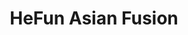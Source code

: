 ---
layout: place
title: "HeFun Asian Fusion"
permalink: /florida/palm-harbor/hefun-asian-fusion.html
stateAbbr: FL
stateName: Florida
cityName: Palm Harbor
place_id: ChIJ3dHw1EPtwogRGtKthTSDcQM
photos:
  - name: >-
      places/ChIJ3dHw1EPtwogRGtKthTSDcQM/photos/AUy1YQ2ielsvnJehw5yhGRKVTFTxUt8CcdjRIfMUpDrkGBQkvk69UP1p3oVaENwCqpdnDpgsSjNj26O37fe_OZCBbKXrlaKJcIqvKbmX8W_t8NruwW4eqQr0EZr--6-WVEIH2iD3O6bkU9UhEdNzLrNLVZha6ruUgbdau7puhYEovgjAugi4HzroLaLKo4pzt1KO7wx42ngfh1h6_jiwUiF2yfd9BbOTY_9KEBIUYkhhMGIhM4iXZ83ycRO73ST0FuzR8mit6L7SbGGfV1W7L4O97-M4yKDlvlhG0jFy2eHF1DuYsLh91lDXbA7IPrZ_7d-S_jasUnDntKXdFjON8bxRY4RLCnS23iSo2L--nyVug-tPX79aKdlES8lxopoTJdNwYcKuiWC5OTQA1IjxzSKxaNDeJSM8HlQtVDI
    widthPx: 4032
    heightPx: 3024
    authorAttributions:
      - displayName: Chenjun Lin
        uri: https://maps.google.com/maps/contrib/102294112028911116647
        photoUri: >-
          https://lh3.googleusercontent.com/a/ACg8ocLSwpCFYn_mbkUpycqT5gBHsZrzEDNKeZGruUrAC7WO4QUvNQ=s100-p-k-no-mo
    flagContentUri: >-
      https://www.google.com/local/imagery/report/?cb_client=maps_api_places.places_api&image_key=!1e10!2sCIHM0ogKEICAgIDnyP2tVA&hl=en-US
    googleMapsUri: >-
      https://www.google.com/maps/place//data=!3m4!1e2!3m2!1sCIHM0ogKEICAgIDnyP2tVA!2e10!4m2!3m1!1s0x88c2ed43d4f0d1dd:0x371833485add21a
  - name: >-
      places/ChIJ3dHw1EPtwogRGtKthTSDcQM/photos/AUy1YQ04ogGHxm9U2r4S7RwFOmQnS00I4elB6Mqv25Jvh8zkP58d7f1a_yvSBZYfY4uD_4apys-zxum042Vba-xs-kuVA1teNBUHa9avxT8LaDYi8wNJz8sBoDqImjr7QyGBcWirX_guwHdsJLUx6CoMLHEPEeUgW6L_FnsbKV4S9I8NmeqbezFhufhEe6UtERQeVyT2NxSk5diLejOECLCqPMp3VTPgdyoSQ6Lw8hKvl4c3FFuGRaFXxswbV2GQ3s_9wwysiVy7k2yU7JV1pt7bCthGaTDzTdQfO9uthBUGJUPpX-KUKUh95mr1FB9jExGTag5w9Q3EGHRIDcPMilp-2E-Vikr5NO2FSGgpiuS3aATwtmsm801BbXvoM3jr4TzOJPP7S8rRTEMKUC9NGn-wdjFUHN5yltepE_BYbDHKK5ejIvs
    widthPx: 3917
    heightPx: 2949
    authorAttributions:
      - displayName: Nina H
        uri: https://maps.google.com/maps/contrib/103899341168669555192
        photoUri: >-
          https://lh3.googleusercontent.com/a/ACg8ocKtlEmyD1s3KFKIcgqbex1nYrfrG2yCyR0mERhds5fd1Daohg=s100-p-k-no-mo
    flagContentUri: >-
      https://www.google.com/local/imagery/report/?cb_client=maps_api_places.places_api&image_key=!1e10!2sCIHM0ogKEICAgIDnyOP6nwE&hl=en-US
    googleMapsUri: >-
      https://www.google.com/maps/place//data=!3m4!1e2!3m2!1sCIHM0ogKEICAgIDnyOP6nwE!2e10!4m2!3m1!1s0x88c2ed43d4f0d1dd:0x371833485add21a
  - name: >-
      places/ChIJ3dHw1EPtwogRGtKthTSDcQM/photos/AUy1YQ1FLFPkEs5LCfp5XBtrDUrIRNyuDaLfF2LsR4sKU23QvoXE7IVgoJzwul2vAN2rK-zxEUZmO__biRHgQfdAxUHaT18j5U9BHp41S7ABOgPMd7KikaJYeDiqNQhT3s-4uv4ZtNX9VlAdmwWNM_DGD5rO6HlmwV2M6zGSlZVsQSYtSZnghPWGchht82zHC6-YMhzGUufWm5usBPBLTO5KC9bLdWhrbzIvGDGTKstuIQ_EGGxlZK44oces7_tm5wTWPwfuapQ2u4l_OyQI7B9zetH30zTI3h5_irLfkdNbFpS0putZQG36iaO-mt5DbuJJJGfdlcnNqgBJXi7DhKqaHBy1EhTWXnX5MAafTVpd9AfrPTVnZqRP8JcYiHjSi9EGxK2eVXr9A2ebOYuqOfKxjPys20f28iSbQPdNn1Yu0rpTWA
    widthPx: 4031
    heightPx: 3023
    authorAttributions:
      - displayName: Chenjun Lin
        uri: https://maps.google.com/maps/contrib/102294112028911116647
        photoUri: >-
          https://lh3.googleusercontent.com/a/ACg8ocLSwpCFYn_mbkUpycqT5gBHsZrzEDNKeZGruUrAC7WO4QUvNQ=s100-p-k-no-mo
    flagContentUri: >-
      https://www.google.com/local/imagery/report/?cb_client=maps_api_places.places_api&image_key=!1e10!2sCIHM0ogKEICAgIDnyL2hNg&hl=en-US
    googleMapsUri: >-
      https://www.google.com/maps/place//data=!3m4!1e2!3m2!1sCIHM0ogKEICAgIDnyL2hNg!2e10!4m2!3m1!1s0x88c2ed43d4f0d1dd:0x371833485add21a
  - name: >-
      places/ChIJ3dHw1EPtwogRGtKthTSDcQM/photos/AUy1YQ3yUchjCUP4BeSd24Lh_6h5y0jECcTWc0vmpVki37sq07rkfmiBnhCI9UtTQpFwHCDJgoKqlEefS-F78J_sZFHKf9XCGdGYByPsqRnaaftb4Mbcwst36Nq3H060FRy2ADId_sAAg1x0NI6R9Xt9owq5puavq8w6XV3BenEy2ahgd8J6PmQLEyAU25YGPcs5paY_0kSiK7Opx5Q0t1_FYeClsVWt8m9TgJZSqq6Xiaz5pqc7bnDKxus8BrzP3uSDYD8DYGGuLHyd4Ba2M1gJNHnBCrZS4DVjyngcJbCk2e-tuJMY2qh6z6QpQlelqaVNS5PkEjJc-Je119UqRY_j_K-eIi82vb8u1KhMXZwpR4GXWsaxHy2JcvFLhoC_ALd3GjkGwBEtvCXT2PzRNghCDsjaRK91W8OtRn6088hH-AnZwg
    widthPx: 3682
    heightPx: 2750
    authorAttributions:
      - displayName: Nina H
        uri: https://maps.google.com/maps/contrib/103899341168669555192
        photoUri: >-
          https://lh3.googleusercontent.com/a/ACg8ocKtlEmyD1s3KFKIcgqbex1nYrfrG2yCyR0mERhds5fd1Daohg=s100-p-k-no-mo
    flagContentUri: >-
      https://www.google.com/local/imagery/report/?cb_client=maps_api_places.places_api&image_key=!1e10!2sCIHM0ogKEICAgIDnyOP6Xw&hl=en-US
    googleMapsUri: >-
      https://www.google.com/maps/place//data=!3m4!1e2!3m2!1sCIHM0ogKEICAgIDnyOP6Xw!2e10!4m2!3m1!1s0x88c2ed43d4f0d1dd:0x371833485add21a
  - name: >-
      places/ChIJ3dHw1EPtwogRGtKthTSDcQM/photos/AUy1YQ2M6-vLF2hpx52CGjRe1deAapk7S3EnZk8L8tfYkzmM696r06TUAzpM-Ho0-vh5HBYX06WV0MDi8AP7WePjRabgpSqxkjpF_59isDO2Ts3EMOy7Su50IRiB7rzzuxQ4bhwcOPil6i3tbOttpD28jUaC4_VNSLdSO6yyivzVenzJ8ELqd46ic3GVUjAze3pQ6UtBQesOM2zScf6UmDKnaZA24GlobXrpJ5aG5nF8j2qZFWTWCFyz6w4_8wyqxkoJOuIj7vbsO7nN1coZVus9pKHoDR-EJ96CkfjF8cNUwIkAAJSeCboaL7mYLfrLAlTVjuas9NnReM8p8-UC2Domt5ENidMErDOcAyqwgNLvSrbPuGYr6Bo5_Udike956Gq3uekZR7DfXxzu1MLI3r-StyV5IqrXdaI6fqtNa7c1BTilsA
    widthPx: 4032
    heightPx: 3024
    authorAttributions:
      - displayName: Scott Carpenter
        uri: https://maps.google.com/maps/contrib/111298748245461251181
        photoUri: >-
          https://lh3.googleusercontent.com/a-/ALV-UjWkgDrPA9BEvsRZDClabDhjQp1IKd1uJNGcU6vAoOafP3i3V3zm6g=s100-p-k-no-mo
    flagContentUri: >-
      https://www.google.com/local/imagery/report/?cb_client=maps_api_places.places_api&image_key=!1e10!2sCIHM0ogKEICAgICfke_iEQ&hl=en-US
    googleMapsUri: >-
      https://www.google.com/maps/place//data=!3m4!1e2!3m2!1sCIHM0ogKEICAgICfke_iEQ!2e10!4m2!3m1!1s0x88c2ed43d4f0d1dd:0x371833485add21a
  - name: >-
      places/ChIJ3dHw1EPtwogRGtKthTSDcQM/photos/AUy1YQ37TYSUDjJCh2oWe2bdiOIhWzZMA1YR9XKUOgPLF2gw9zMEMlsJ2Drh55ehVwrwyzDViXB4RYiJRxnFQdxjPqEliAKg_2ngXAp4_AAmJ7M6rFIHaAreA1N1-puo0IaAYPkujUtj35bOBUmuV5BHU-fGf8D83Iq7i355QB_416QgBKBTk0lBgPeBbA706cMoMehxcEAd90TITubx8TlMgI1WVR0nfKwrTuOtLXnyEsuy8eHFDCpfy7J9LV7WGmVQWQVXiuTdQ_HdOi9pVQhcU7zR0WP_ljL3JLrrtVcXrcs5p_CDCFdEu7QDTqy-tCSuCLrI0Fr8s1cOv-x4dSmD1s6B0ic-4lpqJZ55PdJs1zgLpzpNdKFvN7m22r7LZTQty_2SYHnI9Vlg4_GOMhILYPXEhlkQkayBbsDT2qJUuSBuN9iO
    widthPx: 3024
    heightPx: 4032
    authorAttributions:
      - displayName: Andrea Stearman
        uri: https://maps.google.com/maps/contrib/117586854362667579614
        photoUri: >-
          https://lh3.googleusercontent.com/a/ACg8ocKb0m7u7cUVoSeZzX-KpWUUpvjEWX672jCj9k-lqr2XR8nfww=s100-p-k-no-mo
    flagContentUri: >-
      https://www.google.com/local/imagery/report/?cb_client=maps_api_places.places_api&image_key=!1e10!2sCIHM0ogKEICAgIDXpbm9xQE&hl=en-US
    googleMapsUri: >-
      https://www.google.com/maps/place//data=!3m4!1e2!3m2!1sCIHM0ogKEICAgIDXpbm9xQE!2e10!4m2!3m1!1s0x88c2ed43d4f0d1dd:0x371833485add21a
  - name: >-
      places/ChIJ3dHw1EPtwogRGtKthTSDcQM/photos/AUy1YQ2T27TKilaMFTa7OKWdaEc2dDdSIDqwZL7XAl9hNnO-BCG83WZ-C3hsER0qD4pI--zIaBTHXq9gjOqjStWbK6uu28n0_-SCJeexbHNfcG6bjkEKsNKOcxRqX5BQA7KKUKNPJL_7bEzO4gQtfxxjGYODdlo_MaEPDIJ5BG6Qv0kzAFftvpfHX1hfopPMzmJ1uWeXgOnYxl2RFOCkz_Qbidw92hrQkXZLaAo03qygsOsQTJPPs15-UP2b_s8Vv0ph9hRaZgKV3DS5gf_1NmLGdAFSQHPM7481uuE8NyFBmt1UVTr97glujJvtRO4sxx9G4pREMh8-ScJnKR-6FzJ8Aa7lZ-Ga3L3cnh2yebqT7dZpr5RZWgFgCIQdjUcP4NbwgRo7OBg4u5_WWV4cyQOhDzQ3ht16nywDpEjhJYrUh2K310JV
    widthPx: 1084
    heightPx: 1211
    authorAttributions:
      - displayName: Andrea Stearman
        uri: https://maps.google.com/maps/contrib/117586854362667579614
        photoUri: >-
          https://lh3.googleusercontent.com/a/ACg8ocKb0m7u7cUVoSeZzX-KpWUUpvjEWX672jCj9k-lqr2XR8nfww=s100-p-k-no-mo
    flagContentUri: >-
      https://www.google.com/local/imagery/report/?cb_client=maps_api_places.places_api&image_key=!1e10!2sCIHM0ogKEICAgIDXpbm9pQE&hl=en-US
    googleMapsUri: >-
      https://www.google.com/maps/place//data=!3m4!1e2!3m2!1sCIHM0ogKEICAgIDXpbm9pQE!2e10!4m2!3m1!1s0x88c2ed43d4f0d1dd:0x371833485add21a
  - name: >-
      places/ChIJ3dHw1EPtwogRGtKthTSDcQM/photos/AUy1YQ1A_v1mr_ooJ8uU02NuX8_VGrnp8yhDm2gveoG0tm_CJHSNioNywTJh4iPJbD55cwpk94VsYsQYMYMkSc-u9YgGv7mGXSszKZhAmx6mumduV1gFC0XFKqlhBFRnnHg6Ylup7WCQDKgl-hppalI8KpcV_YR2lI7nuxL2kIW1OHbKMl3MfVWAtpizJx90oGfPuvjChTYEx0e5FZ85APF5xcgGaFadFA53L7SPMraK-zkCrgl2aejc68iXuoErYIuBoy576LIeQ7yjIo3HnjuBZeCOR13N0oUJrd_e2NCKr-lEmPCFkDmbhrsa0um3ogGbSSL8vi14EpNgTokUpaq0mFqLCpRNVpPTraC9jTaAlRIfLtK4DMsw40LPwaGlDju5gRkiJDWgBCfLEAPu3855aMHfti-r813_CELeVqG2b0g6lQ
    widthPx: 3024
    heightPx: 4032
    authorAttributions:
      - displayName: yunting huang
        uri: https://maps.google.com/maps/contrib/108301606339020486617
        photoUri: >-
          https://lh3.googleusercontent.com/a-/ALV-UjVS8d3GkF2qkuBMLRpYTYp7h2BYZ1kp1WbKqzs7nhKtMQFQhYA=s100-p-k-no-mo
    flagContentUri: >-
      https://www.google.com/local/imagery/report/?cb_client=maps_api_places.places_api&image_key=!1e10!2sCIHM0ogKEICAgIC34O7uJw&hl=en-US
    googleMapsUri: >-
      https://www.google.com/maps/place//data=!3m4!1e2!3m2!1sCIHM0ogKEICAgIC34O7uJw!2e10!4m2!3m1!1s0x88c2ed43d4f0d1dd:0x371833485add21a
  - name: >-
      places/ChIJ3dHw1EPtwogRGtKthTSDcQM/photos/AUy1YQ3y0qLj-ICa5RVygB4lMQYRuTa1FhV14Ra8kdy2wRFZATyUUk_D48pBTznOQC0XM5JRnLgCZaX7mq_mIiBoEBTIzky1WwIjvbuilDzj0CUQMxC8qJTZ3d9u6Wcf0dxe3vCBYOIhu4PoWxctD0w_ZyZqUysjtv2WyJ1hy6degrrTfHqMq948mjSoTGjMHHAn7fEmoymIx-RS6C2fBsn_6kQXdg9mjlDdFB-W3_foiFV5WULl18vk0fM6fzHDLJEAqGi6gLriHKhMuMaxqHcJ9IVFQR9ayO55m_Mr3F_sie-BeEpBT4NzLNpc1akr1dxplwdVH-_PjszLHugm5kq2-QuOlqE9Dqc80LdwIqb7KJC4XQX6gzN60ZthSOfOolq-y9EkSZqAF2xOh-cRzyeyhdZGxjxKVOzN_0pKexJbU4Q
    widthPx: 4032
    heightPx: 3024
    authorAttributions:
      - displayName: Chenjun Lin
        uri: https://maps.google.com/maps/contrib/102294112028911116647
        photoUri: >-
          https://lh3.googleusercontent.com/a/ACg8ocLSwpCFYn_mbkUpycqT5gBHsZrzEDNKeZGruUrAC7WO4QUvNQ=s100-p-k-no-mo
    flagContentUri: >-
      https://www.google.com/local/imagery/report/?cb_client=maps_api_places.places_api&image_key=!1e10!2sCIHM0ogKEICAgIDnyP2lWA&hl=en-US
    googleMapsUri: >-
      https://www.google.com/maps/place//data=!3m4!1e2!3m2!1sCIHM0ogKEICAgIDnyP2lWA!2e10!4m2!3m1!1s0x88c2ed43d4f0d1dd:0x371833485add21a
  - name: >-
      places/ChIJ3dHw1EPtwogRGtKthTSDcQM/photos/AUy1YQ0IgNlqs0Jv7_AsrXKSUNLdloWNtneP2T5kZib-t9mTkETeoPq0g0Ji3U66QKz7B5FLjqWLpifKdIXltDJngOi8komJTPu_KANHDm-fCRwP0z1gKC5eS46lGG39QWkJm6-W_cuM835nE20jD_yJmjgEBkHzTc7S9cvi6thi49AmP0Frz4QalXpNdpxiWU2NnpBGc61X--rmR7NZvAFn2a3-InG4WLEWsFtmSTejouS_IEa9lwTYvQuzKWBooHu4wRuPdsONN9xU9GxiIHXMIwwEvZ7kPebstVZqlxuS1WUwXGFvL23f7mEfOgVJd9qPr4MPqlAMNrpvrlNkVOOivylfELFO2gweAch2QTtBIaucpsny2x0r-TIhm5mkA4KXKs5-Z7yNiUPq4WUMFltDRdRMl0bCDvz9MkiJKmngj5MwEQ
    widthPx: 4032
    heightPx: 3024
    authorAttributions:
      - displayName: Chenjun Lin
        uri: https://maps.google.com/maps/contrib/102294112028911116647
        photoUri: >-
          https://lh3.googleusercontent.com/a/ACg8ocLSwpCFYn_mbkUpycqT5gBHsZrzEDNKeZGruUrAC7WO4QUvNQ=s100-p-k-no-mo
    flagContentUri: >-
      https://www.google.com/local/imagery/report/?cb_client=maps_api_places.places_api&image_key=!1e10!2sCIHM0ogKEICAgIDnyL2OZA&hl=en-US
    googleMapsUri: >-
      https://www.google.com/maps/place//data=!3m4!1e2!3m2!1sCIHM0ogKEICAgIDnyL2OZA!2e10!4m2!3m1!1s0x88c2ed43d4f0d1dd:0x371833485add21a
address: 4952 Ridgemoor Blvd, Palm Harbor, FL 34685, USA
street: 4952 Ridgemoor Blvd
city: Palm Harbor
state: FL
zip: '34685'
country: USA
neighborhood: null
latitude: '28.099653'
longitude: '-82.691581'
accessibility_options:
  wheelchairAccessibleParking: true
  wheelchairAccessibleEntrance: true
  wheelchairAccessibleSeating: true
business_status: OPERATIONAL
name: HeFun Asian Fusion
google_maps_links:
  directionsUri: >-
    https://www.google.com/maps/dir//''/data=!4m7!4m6!1m1!4e2!1m2!1m1!1s0x88c2ed43d4f0d1dd:0x371833485add21a!3e0
  placeUri: https://maps.google.com/?cid=248123716086387226
  writeAReviewUri: >-
    https://www.google.com/maps/place//data=!4m3!3m2!1s0x88c2ed43d4f0d1dd:0x371833485add21a!12e1
  reviewsUri: >-
    https://www.google.com/maps/place//data=!4m4!3m3!1s0x88c2ed43d4f0d1dd:0x371833485add21a!9m1!1b1
  photosUri: >-
    https://www.google.com/maps/place//data=!4m3!3m2!1s0x88c2ed43d4f0d1dd:0x371833485add21a!10e5
primary_type: Asian Restaurant
opening_hours:
  regular: null
  current: null
secondary_opening_hours:
  regular:
    weekdayDescriptions: null
    type: null
  current:
    weekdayDescriptions: null
    type: null
phone: null
price_level: null
price_range: null
rating: null
rating_count: 0
website: null
description: null
reviews: null
parking_options: null
payment_options: null
allow_dogs: null
curbside_pickup: null
delivery: null
dine_in: null
good_for_children: null
good_for_groups: null
good_for_sports: null
live_music: null
menu_for_children: null
outdoor_seating: null
reservable: null
restroom: null
serves_beer: null
serves_breakfast: null
serves_brunch: null
serves_cocktails: null
serves_coffee: null
serves_dinner: null
serves_dessert: null
serves_lunch: null
serves_vegetarian_food: null
serves_wine: null
takeout: null
slug: He-Fun-Asian-Fusion

---